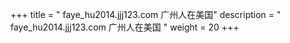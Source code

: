 +++
title = "  faye_hu2014.jjj123.com 广州人在美国"
description = "  faye_hu2014.jjj123.com 广州人在美国  "
weight = 20
+++



